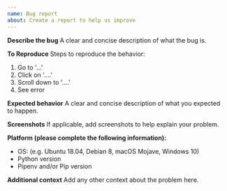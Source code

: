 ```yaml
---
name: Bug report
about: Create a report to help us improve
---
```


**Describe the bug**
A clear and concise description of what the bug is.

**To Reproduce**
Steps to reproduce the behavior:

1.  Go to '...'
2.  Click on '....'
3.  Scroll down to '....'
4.  See error

**Expected behavior**
A clear and concise description of what you expected to happen.

**Screenshots**
If applicable, add screenshots to help explain your problem.

**Platform (please complete the following information):**

-   OS: (e.g. Ubuntu 18.04, Debian 8, macOS Mojave, Windows 10)
-   Python version
-   Pipenv and/or Pip version

**Additional context**
Add any other context about the problem here.
